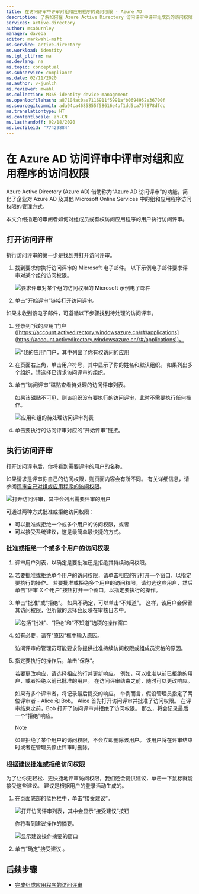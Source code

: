 ```yaml
---
title: 在访问评审中评审对组和应用程序的访问权限 - Azure AD
description: 了解如何在 Azure Active Directory 访问评审中评审组成员的访问权限或应用程序访问权限。
services: active-directory
author: msaburnley
manager: daveba
editor: markwahl-msft
ms.service: active-directory
ms.workload: identity
ms.tgt_pltfrm: na
ms.devlang: na
ms.topic: conceptual
ms.subservice: compliance
ms.date: 02/11/2020
ms.author: v-junlch
ms.reviewer: mwahl
ms.collection: M365-identity-device-management
ms.openlocfilehash: a87104ac0ae7116911f5991afb0694952e36700f
ms.sourcegitcommit: ada94ca4685855f58616e4bf1dd5ca757878dfdc
ms.translationtype: HT
ms.contentlocale: zh-CN
ms.lasthandoff: 02/18/2020
ms.locfileid: "77429884"
---
```

# <a name="review-access-to-groups-and-applications-in-azure-ad-access-reviews"></a>在 Azure AD 访问评审中评审对组和应用程序的访问权限

Azure Active Directory (Azure AD) 借助称为“Azure AD 访问评审”的功能，简化了企业对 Azure AD 及其他 Microsoft Online Services 中的组和应用程序访问权限的管理方式。

本文介绍指定的审阅者如何对组成员或有权访问应用程序的用户执行访问评审。

## <a name="open-the-access-review"></a>打开访问评审

执行访问评审的第一步是找到并打开访问评审。

1. 找到要求你执行访问评审的 Microsoft 电子邮件。 以下示例电子邮件要求评审对某个组的访问权限。

    ![要求评审对某个组的访问权限的 Microsoft 示例电子邮件](./media/perform-access-review/access-review-email.png)

1. 单击“开始评审”链接打开访问评审。 

如果未收到该电子邮件，可遵循以下步骤找到待处理的访问评审。

1. 登录到“我的应用”门户 ([https://account.activedirectory.windowsazure.cn/r#/applications](https://account.activedirectory.windowsazure.cn/r#/applications))。

    ![“我的应用”门户，其中列出了你有权访问的应用](./media/perform-access-review/myapps-access-panel.png)

1. 在页面右上角，单击用户符号，其中显示了你的姓名和默认组织。 如果列出多个组织，请选择已请求访问评审的组织。

1. 单击“访问评审”磁贴查看待处理的访问评审列表。 

    如果该磁贴不可见，则该组织没有要执行的访问评审，此时不需要执行任何操作。

    ![应用和组的待处理访问评审列表](./media/perform-access-review/access-reviews-list.png)

1. 单击要执行的访问评审对应的“开始评审”链接。 

## <a name="perform-the-access-review"></a>执行访问评审

打开访问评审后，你将看到需要评审的用户的名称。

如果请求是评审你自己的访问权限，则页面内容会有所不同。 有关详细信息，请参阅[评审自己对组或应用程序的访问权限](review-your-access.md)。

![打开访问评审，其中会列出需要评审的用户](./media/perform-access-review/perform-access-review.png)

可通过两种方式批准或拒绝访问权限：

- 可以批准或拒绝一个或多个用户的访问权限，或者
- 可以接受系统建议，这是最简单最快捷的方式。

### <a name="approve-or-deny-access-for-one-or-more-users"></a>批准或拒绝一个或多个用户的访问权限

1. 评审用户列表，以确定是要批准还是拒绝其持续访问权限。

1. 若要批准或拒绝单个用户的访问权限，请单击相应的行打开一个窗口，以指定要执行的操作。 若要批准或拒绝多个用户的访问权限，请勾选这些用户，然后单击“评审 X 个用户”按钮打开一个窗口，以指定要执行的操作。 

1. 单击“批准”或“拒绝”。   如果不确定，可以单击“不知道”。  这样，该用户会保留其访问权限，但所做的选择会反映在审核日志中。

    ![包括“批准”、“拒绝”和“不知道”选项的操作窗口](./media/perform-access-review/approve-deny.png)

1. 如有必要，请在“原因”框中输入原因。 

    访问评审的管理员可能要求你提供批准持续访问权限或组成员资格的原因。

1. 指定要执行的操作后，单击“保存”。 

    若要更改响应，请选择相应的行并更新响应。 例如，可以批准以前已拒绝的用户，或者拒绝以前已批准的用户。 在访问评审结束之前，随时可以更改响应。

    如果有多个评审者，将记录最后提交的响应。 举例而言，假设管理员指定了两位评审者 - Alice 和 Bob。 Alice 首先打开访问评审并批准了访问权限。 在评审结束之前，Bob 打开了访问评审并拒绝了访问权限。 那么，将会记录最后一个“拒绝”响应。

    > [!NOTE]
    > 如果拒绝了某个用户的访问权限，不会立即删除该用户。 该用户将在评审结束时或者在管理员停止评审时删除。

### <a name="approve-or-deny-access-based-on-recommendations"></a>根据建议批准或拒绝访问权限

为了让你更轻松、更快捷地评审访问权限，我们还会提供建议，单击一下鼠标就能接受这些建议。 建议是根据用户的登录活动生成的。

1. 在页面底部的蓝色栏中，单击“接受建议”。 

    ![打开访问评审列表，其中会显示“接受建议”按钮](./media/perform-access-review/accept-recommendations.png)

    你将看到建议操作的摘要。

    ![显示建议操作摘要的窗口](./media/perform-access-review/accept-recommendations-summary.png)

1. 单击“确定”接受建议  。

## <a name="next-steps"></a>后续步骤

- [完成组或应用程序的访问评审](complete-access-review.md)

